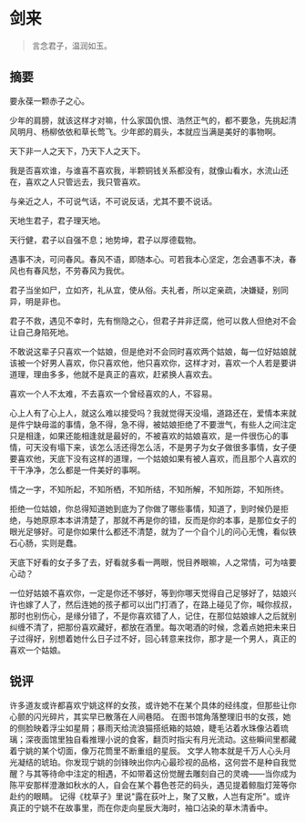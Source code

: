 # 剑来

> 言念君子，温润如玉。

## 摘要

要永葆一颗赤子之心。

少年的肩膀，就该这样才对嘛，什么家国仇恨、浩然正气的，都不要急，先挑起清风明月、杨柳依依和草长莺飞。少年郎的肩头，本就应当满是美好的事物啊。

天下非一人之天下，乃天下人之天下。

我是否喜欢谁，与谁喜不喜欢我，半颗铜钱关系都没有，就像山看水，水流山还在，喜欢之人只管远去，我只管喜欢。

与亲近之人，不可说气话，不可说反话，尤其不要不说话。

天地生君子，君子理天地。

天行健，君子以自强不息；地势坤，君子以厚德载物。

遇事不决，可问春风。春风不语，即随本心。可若我本心坚定，怎会遇事不决，春风也有春风愁，不劳春风为我优。

君子当坐如尸，立如齐，礼从宜，使从俗。夫礼者，所以定亲疏，决嫌疑，别同异，明是非也。

君子不救，遇见不幸时，先有恻隐之心，但君子并非迂腐，他可以救人但绝对不会让自己身陷死地。

不敢说这辈子只喜欢一个姑娘，但是绝对不会同时喜欢两个姑娘，每一位好姑娘就该被一个好男人喜欢，你只喜欢他，他只喜欢你，这样才对，喜欢一个人若是要讲道理，理由多多，他就不是真正的喜欢，赶紧换人喜欢去。

喜欢一个人不太难，不去喜欢一个曾经喜欢的人，不容易。

心上人有了心上人，就这么难以接受吗？我就觉得天没塌，道路还在，爱情本来就是件宁缺毋滥的事情，急不得，急不得，被姑娘拒绝了不要泄气，有些人之间注定只是相逢，如果还能相逢就是最好的，不被喜欢的姑娘喜欢，是一件很伤心的事情，可天没有塌下来，该怎么活还得怎么活，不是男子为女子做很多事情，女子便要喜欢他，天底下没有这样的道理，一个姑娘如果有被人喜欢，而且那个人喜欢的干干净净，怎么都是一件美好的事啊。

情之一字，不知所起，不知所栖，不知所结，不知所解，不知所踪，不知所终。

拒绝一位姑娘，你总得知道她到底为了你做了哪些事情，知道了，到时候仍是拒绝，与她原原本本讲清楚了，那就不再是你的错，反而是你的本事，是那位女子的眼光足够好。可是你如果什么都还不清楚，就为了一个自个儿的问心无愧，看似铁石心肠，实则是蠢。

天底下好看的女子多了去，好看就多看一两眼，悦目养眼嘛，人之常情，可为啥要心动？

一位好姑娘不喜欢你，一定是你还不够好，等到你哪天觉得自己足够好了，姑娘兴许也嫁了人了，然后连她的孩子都可以出门打酒了，在路上碰见了你，喊你叔叔，那时也别伤心，是缘分错了，不是你喜欢错了人，记住，在那位姑娘嫁人之后就别纠缠不清了，把那份喜欢藏好，都放在酒里。每次喝酒的时候，念着点她把未来日子过得好，别想着她什么日子过不好，回心转意来找你，那才是一个男人，真正的喜欢一个姑娘。


## 锐评

许多道友或许都喜欢宁姚这样的女孩，或许她不在某个具体的经纬度，但那些让你心颤的闪光碎片，其实早已散落在人间巷陌。
在图书馆角落整理旧书的女孩，她的侧脸映着浮尘如星屑；暴雨天给流浪猫搭纸箱的姑娘，睫毛沾着水珠像沾着琉璃；深夜面馆里独自看推理小说的食客，翻页时指尖有月光流动。这些瞬间里都藏着宁姚的某个切面，像万花筒里不断重组的星辰。
文学人物本就是千万人心头月光凝结的琥珀。你发现宁姚的剑锋映出你内心最珍视的品格，这何尝不是种自我觉醒？与其等待命中注定的相遇，不如带着这份觉醒去雕刻自己的灵魂——当你成为陈平安那样澄澈如秋水的人，自会在某个暮色苍茫的码头，遇见提着鲸脂灯笼等你赴约的眼睛。
记得《枕草子》里说"露在荻叶上，聚了又散，人岂有定所"。或许真正的宁姚不在故事里，而在你走向星辰大海时，袖口沾染的草木清香中。